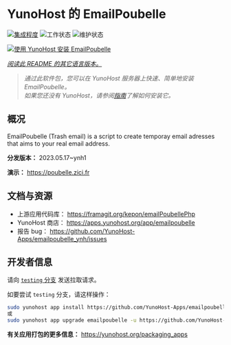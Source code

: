 <!--
注意：此 README 由 <https://github.com/YunoHost/apps/tree/master/tools/readme_generator> 自动生成
请勿手动编辑。
-->

# YunoHost 的 EmailPoubelle

[![集成程度](https://dash.yunohost.org/integration/emailpoubelle.svg)](https://dash.yunohost.org/appci/app/emailpoubelle) ![工作状态](https://ci-apps.yunohost.org/ci/badges/emailpoubelle.status.svg) ![维护状态](https://ci-apps.yunohost.org/ci/badges/emailpoubelle.maintain.svg)

[![使用 YunoHost 安装 EmailPoubelle](https://install-app.yunohost.org/install-with-yunohost.svg)](https://install-app.yunohost.org/?app=emailpoubelle)

*[阅读此 README 的其它语言版本。](./ALL_README.md)*

> *通过此软件包，您可以在 YunoHost 服务器上快速、简单地安装 EmailPoubelle。*  
> *如果您还没有 YunoHost，请参阅[指南](https://yunohost.org/install)了解如何安装它。*

## 概况

EmailPoubelle (Trash email) is a script to create temporay email adresses that aims to your real email address.


**分发版本：** 2023.05.17~ynh1

**演示：** <https://poubelle.zici.fr>
## 文档与资源

- 上游应用代码库： <https://framagit.org/kepon/emailPoubellePhp>
- YunoHost 商店： <https://apps.yunohost.org/app/emailpoubelle>
- 报告 bug： <https://github.com/YunoHost-Apps/emailpoubelle_ynh/issues>

## 开发者信息

请向 [`testing` 分支](https://github.com/YunoHost-Apps/emailpoubelle_ynh/tree/testing) 发送拉取请求。

如要尝试 `testing` 分支，请这样操作：

```bash
sudo yunohost app install https://github.com/YunoHost-Apps/emailpoubelle_ynh/tree/testing --debug
或
sudo yunohost app upgrade emailpoubelle -u https://github.com/YunoHost-Apps/emailpoubelle_ynh/tree/testing --debug
```

**有关应用打包的更多信息：** <https://yunohost.org/packaging_apps>
